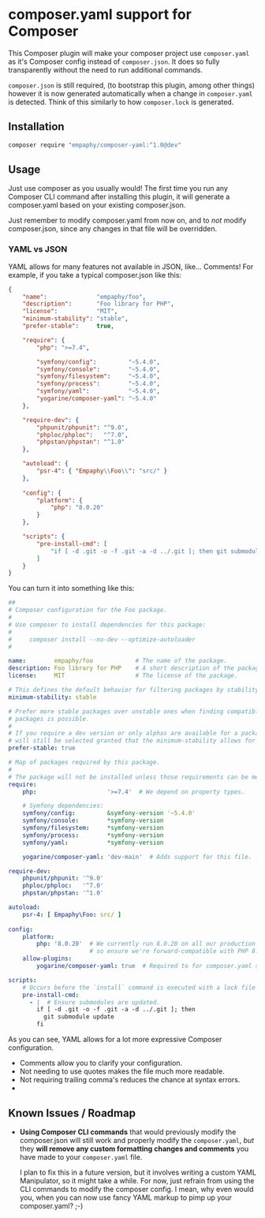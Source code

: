# composer.yaml support for Composer

This Composer plugin will make your composer project use `composer.yaml` as it's
Composer config instead of `composer.json`. It does so fully transparently
without the need to run additional commands.

`composer.json` is still required, (to bootstrap this plugin, among other 
things) however it is now generated automatically when a change in
`composer.yaml` is detected. Think of this similarly to how `composer.lock` 
is generated.

## Installation

```bash
composer require "empaphy/composer-yaml:^1.0@dev"
```

## Usage

Just use composer as you usually would! The first time you run any Composer CLI
command after installing this plugin, it will generate a composer.yaml based on
your existing composer.json.

Just remember to modify composer.yaml from now on, and to _not_ modify
composer.json, since any changes in that file will be overridden.

### YAML vs JSON

YAML allows for many features not available in JSON, like... Comments! For 
example, if you take a typical composer.json like this:
```json
{
    "name":              "empaphy/foo",
    "description":       "Foo library for PHP",
    "license":           "MIT",
    "minimum-stability": "stable",
    "prefer-stable":     true,

    "require": {
        "php": ">=7.4",

        "symfony/config":         "~5.4.0",
        "symfony/console":        "~5.4.0",
        "symfony/filesystem":     "~5.4.0",
        "symfony/process":        "~5.4.0",
        "symfony/yaml":           "~5.4.0",
        "yogarine/composer-yaml": "~5.4.0"
    },

    "require-dev": {
        "phpunit/phpunit": "^9.0",
        "phploc/phploc":   "^7.0",
        "phpstan/phpstan": "^1.0"
    },

    "autoload": {
        "psr-4": { "Empaphy\\Foo\\": "src/" }
    },
    
    "config": {
        "platform": {
            "php": "8.0.20"
        }
    },

    "scripts": {
        "pre-install-cmd": [
            "if [ -d .git -o -f .git -a -d ../.git ]; then git submodule update; fi"
        ]
    }
}
```

You can turn it into something like this:
```yaml
##
# Composer configuration for the Foo package.
#
# Use composer to install dependencies for this package:
#
#     composer install --no-dev --optimize-autoloader
#

name:        empaphy/foo            # The name of the package.
description: Foo library for PHP    # A short description of the package.
license:     MIT                    # The license of the package.

# This defines the default behavior for filtering packages by stability.
minimum-stability: stable

# Prefer more stable packages over unstable ones when finding compatible stable
# packages is possible.
#
# If you require a dev version or only alphas are available for a package, those
# will still be selected granted that the minimum-stability allows for it.
prefer-stable: true

# Map of packages required by this package.
#
# The package will not be installed unless those requirements can be met.
require:
    php:                    '>=7.4'  # We depend on property types. 

    # Symfony dependencies:
    symfony/config:         &symfony-version '~5.4.0'
    symfony/console:        *symfony-version
    symfony/filesystem:     *symfony-version
    symfony/process:        *symfony-version
    symfony/yaml:           *symfony-version

    yogarine/composer-yaml: 'dev-main'  # Adds support for this file. :-)

require-dev:
    phpunit/phpunit: '^9.0'
    phploc/phploc:   '^7.0'
    phpstan/phpstan: '^1.0'

autoload:
    psr-4: [ Empaphy\Foo: src/ ]
    
config:
    platform:
        php: '8.0.20'  # We currently run 8.0.20 on all our production servers,
                       # so ensure we're forward-compatible with PHP 8.
    allow-plugins:
        yogarine/composer-yaml: true  # Required to for composer.yaml support.

scripts:
    # Occurs before the `install` command is executed with a lock file present.
    pre-install-cmd:
      - |  # Ensure submodules are updated.
        if [ -d .git -o -f .git -a -d ../.git ]; then
          git submodule update
        fi
```

As you can see, YAML allows for a lot more expressive Composer configuration.
  - Comments allow you to clarify your configuration.
  - Not needing to use quotes makes the file much more readable.
  - Not requiring trailing comma's reduces the chance at syntax errors.
  - 

## Known Issues / Roadmap

  - **Using Composer CLI commands** that would previously modify the
    composer.json will still work and properly modify the `composer.yaml`, _but_
    they **will remove any custom formatting changes and comments** you have
    made to your `composer.yaml` file.
    
    I plan to fix this in a future version, but it involves writing a custom
    YAML Manipulator, so it might take a while. For now, just refrain from
    using the CLI commands to modify the composer config. I mean, why even
    would you, when you can now use fancy YAML markup to pimp up your
    composer.yaml? ;-)
